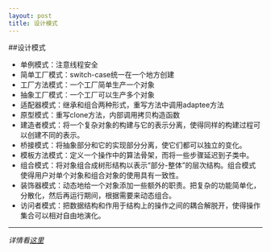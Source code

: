```yaml
---
layout: post
title: 设计模式
---
```


##设计模式

 - 单例模式：注意线程安全
 - 简单工厂模式：switch-case统一在一个地方创建
 - 工厂方法模式：一个工厂简单生产一个对象
 - 抽象工厂模式：一个工厂可以生产多个对象
 - 适配器模式：继承和组合两种形式，重写方法中调用adaptee方法
 - 原型模式：重写clone方法，内部调用拷贝构造函数
 - 建造者模式：将一个复杂对象的构建与它的表示分离，使得同样的构建过程可以创建不同的表示。
 - 桥接模式：将抽象部分和它的实现部分分离，使它们都可以独立的变化。
 - 模板方法模式：定义一个操作中的算法骨架，而将一些步骤延迟到子类中。
 - 组合模式：将对象组合成树形结构以表示“部分-整体”的层次结构。组合模式使得用户对单个对象和组合对象的使用具有一致性。
 - 装饰器模式：动态地给一个对象添加一些额外的职责。把复杂的功能简单化，分散化，然后再运行期间，根据需要来动态组合。
 - 访问者模式：把数据结构和作用于结构上的操作之间的耦合解脱开，使得操作集合可以相对自由地演化。

---
*详情看[这里](http://www.jellythink.com/archives/878)*